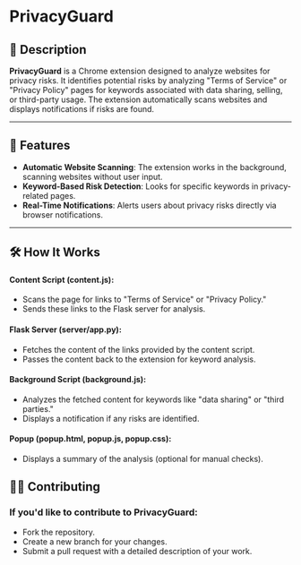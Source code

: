 # PrivacyGuard

## 📖 Description

**PrivacyGuard** is a Chrome extension designed to analyze websites for privacy risks. It identifies potential risks by analyzing "Terms of Service" or "Privacy Policy" pages for keywords associated with data sharing, selling, or third-party usage. The extension automatically scans websites and displays notifications if risks are found.

---

## 🌟 Features

- **Automatic Website Scanning**: The extension works in the background, scanning websites without user input.
- **Keyword-Based Risk Detection**: Looks for specific keywords in privacy-related pages.
- **Real-Time Notifications**: Alerts users about privacy risks directly via browser notifications.

---


## 🛠️ How It Works
#### Content Script (content.js):
- Scans the page for links to "Terms of Service" or "Privacy Policy."
- Sends these links to the Flask server for analysis.
#### Flask Server (server/app.py):
- Fetches the content of the links provided by the content script.
- Passes the content back to the extension for keyword analysis.
#### Background Script (background.js):
- Analyzes the fetched content for keywords like "data sharing" or "third parties."
- Displays a notification if any risks are identified.
#### Popup (popup.html, popup.js, popup.css):
- Displays a summary of the analysis (optional for manual checks).

## 👨‍💻 Contributing

### If you'd like to contribute to PrivacyGuard:

- Fork the repository.
- Create a new branch for your changes.
- Submit a pull request with a detailed description of your work.
